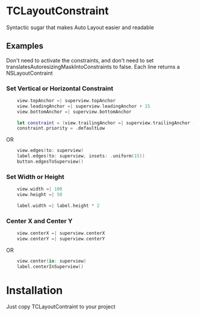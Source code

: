 # TCLayoutConstraint
 Syntactic sugar that makes Auto Layout easier and readable

## Examples
Don't need to activate the constraints, and don't need to set translatesAutoresizingMaskIntoConstraints to false.
Each line returns a NSLayoutContraint

### Set Vertical or Horizontal Constraint
```swift
    view.topAnchor =| superview.topAnchor
    view.leadingAnchor =| superview.leadingAnchor + 15
    view.bottomAnchor =| superview.bottomAnchor
    
    let constraint = (view.trailingAnchor =| superview.trailingAnchor - 15)
    constraint.priority = .defaultLow
```
OR 

```swift
    view.edges(to: superview)
    label.edges(to: superview, insets: .uniform(15))
    button.edgesToSuperview()
```

### Set Width or Height
```swift
    view.width =| 100
    view.height =| 50
    
    label.width =| label.height * 2
```

### Center X and Center Y
```swift
    view.centerX =| superview.centerX
    view.centerY =| superview.centerY
```
OR

```swift
    view.center(in: superview)
    label.centerInSuperview()
```

# Installation
 Just copy TCLayoutContraint to your project
